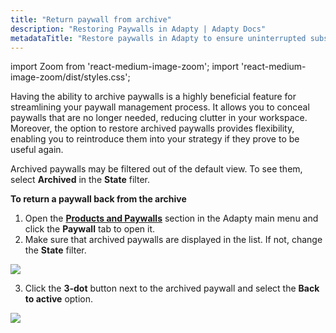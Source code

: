 ```yaml
---
title: "Return paywall from archive"
description: "Restoring Paywalls in Adapty | Adapty Docs"
metadataTitle: "Restore paywalls in Adapty to ensure uninterrupted subscription services for users."
---
```


import Zoom from 'react-medium-image-zoom';
import 'react-medium-image-zoom/dist/styles.css';

Having the ability to archive paywalls is a highly beneficial feature for streamlining your paywall management process. It allows you to conceal paywalls that are no longer needed, reducing clutter in your workspace. Moreover, the option to restore archived paywalls provides flexibility, enabling you to reintroduce them into your strategy if they prove to be useful again.

Archived paywalls may be filtered out of the default view. To see them, select **Archived** in the **State** filter.

**To return a paywall back from the archive**

1. Open the [**Products and Paywalls**](https://app.adapty.io/paywalls) section in the Adapty main menu and click the **Paywall** tab to open it. 
2. Make sure that archived paywalls are displayed in the list. If not, change the **State** filter.

   
<Zoom>
  <img src={require('./img/1e80bd1-filter_paywalls.webp').default}
  style={{
    border: '1px solid #727272', /* border width and color */
    width: '700px', /* image width */
    display: 'block', /* for alignment */
    margin: '0 auto' /* center alignment */
  }}
/>
</Zoom>



3. Click the **3-dot** button next to the archived paywall and select the **Back to active** option.

   
<Zoom>
  <img src={require('./img/d090e08-paywalls_back_to_active.webp').default}
  style={{
    border: '1px solid #727272', /* border width and color */
    width: '700px', /* image width */
    display: 'block', /* for alignment */
    margin: '0 auto' /* center alignment */
  }}
/>
</Zoom>


